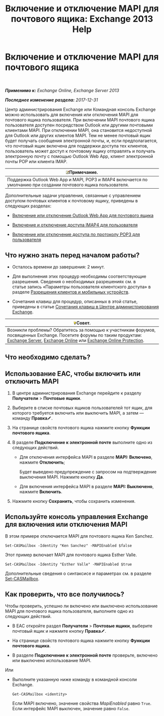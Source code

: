 ﻿---
title: 'Включение и отключение MAPI для почтового ящика: Exchange 2013 Help'
TOCTitle: Включение и отключение MAPI для почтового ящика
ms:assetid: c2c6718c-a2c0-4ed2-b4ed-364c3cb1f592
ms:mtpsurl: https://technet.microsoft.com/ru-ru/library/Bb124497(v=EXCHG.150)
ms:contentKeyID: 50556481
ms.date: 05/22/2018
mtps_version: v=EXCHG.150
ms.translationtype: MT
---

# Включение и отключение MAPI для почтового ящика

 

_**Применимо к:** Exchange Online, Exchange Server 2013_

_**Последнее изменение раздела:** 2017-12-31_

Центр администрирования Exchange или Командная консоль Exchange можно использовать для включения или отключения MAPI для почтового ящика пользователя. При включении MAPI почтового ящика пользователя доступен посредством Outlook или другими почтовыми клиентами MAPI. При отключении MAPI, она становится недоступной для Outlook или других клиентов MAPI. Тем не менее почтовый ящик будет получать сообщения электронной почты, и, если предполагается, что почтовый ящик включена для поддержки доступа тех клиентов, пользователь может доступ к почтовому ящику отправлять и получать электронную почту с помощью Outlook Web App, клиент электронной почты POP или клиента IMAP.

<table>
<thead>
<tr class="header">
<th><img src="images/JJ126620.note(EXCHG.150).gif" title="Примечание" alt="Примечание" />Примечание.</th>
</tr>
</thead>
<tbody>
<tr class="odd">
<td>Поддержка Outlook Web App и MAPI, POP3 и IMAP4 включается по умолчанию при создании почтового ящика пользователя.</td>
</tr>
</tbody>
</table>


Дополнительные задачи управления, связанные с управлением доступом почтовых клиентов к почтовому ящику, приведены в следующих разделах:

  - [Включение или отключение Outlook Web App для почтового ящика](enable-or-disable-outlook-web-app-for-a-mailbox-exchange-2013-help.md)

  - [Включение и отключение доступа IMAP4 для пользователя](enable-or-disable-imap4-access-for-a-user-exchange-2013-help.md)

  - [Включение или отключение доступа по протоколу POP3 для пользователя](enable-or-disable-pop3-access-for-a-user-exchange-2013-help.md)

## Что нужно знать перед началом работы?

  - Осталось времени до завершения: 2 минут.

  - Для выполнения этих процедур необходимы соответствующие разрешения. Сведения о необходимых разрешениях см. в статье запись «Параметры пользователя клиентского доступа» в разделе [Разрешения клиентов и мобильных устройств](clients-and-mobile-devices-permissions-exchange-2013-help.md).

  - Сочетания клавиш для процедур, описанных в этой статье, приведены в статье [Сочетания клавиш в Центре администрирования Exchange](keyboard-shortcuts-in-the-exchange-admin-center-exchange-online-protection-help.md).

<table>
<thead>
<tr class="header">
<th><img src="images/Bb124558.tip(EXCHG.150).gif" title="Совет" alt="Совет" />Совет.</th>
</tr>
</thead>
<tbody>
<tr class="odd">
<td>Возникли проблемы? Обратитесь за помощью к участникам форумов, посвященных Exchange. Посетите форумы по таким продуктам: <a href="https://go.microsoft.com/fwlink/p/?linkid=60612">Exchange Server</a>, <a href="https://go.microsoft.com/fwlink/p/?linkid=267542">Exchange Online</a> или <a href="https://go.microsoft.com/fwlink/p/?linkid=285351">Exchange Online Protection</a>.</td>
</tr>
</tbody>
</table>


## Что необходимо сделать?

## Использование EAC, чтобы включить или отключить MAPI

1.  В центре администрирования Exchange перейдите к разделу **Получатели** \> **Почтовые ящики**.

2.  Выберите в списке почтовых ящиков пользователей тот ящик, для которого требуется включить или выключить MAPI, а затем — команду **Правка**![Значок редактирования](images/Bb124582.6f53ccb2-1f13-4c02-bea0-30690e6ea71d(EXCHG.150).gif "Значок редактирования").

3.  На странице свойств почтового ящика нажмите кнопку **Функции почтового ящика**.

4.  В разделе **Подключение к электронной почте** выполните одно из следующих действий.
    
      - Для отключения интерфейса MAPI в разделе **MAPI: Включено**, нажмите **Отключить**;
        
        Будет выведено предупреждение с запросом на подтверждение выключения MAPI. Нажмите кнопку **Да**.
    
      - Для включения интерфейса MAPI в разделе **MAPI: Выключено**, нажмите **Включить**.

5.  Нажмите кнопку **Сохранить**, чтобы сохранить изменения.

## Используйте консоль управления Exchange для включения или отключения MAPI

В этом примере отключается MAPI для почтового ящика Ken Sanchez.

    Set-CASMailbox -Identity "Ken Sanchez" -MAPIEnabled $false

Этот пример включает MAPI для почтового ящика Esther Valle.

    Set-CASMailbox -Identity "Esther Valle" -MAPIEnabled $true

Дополнительные сведения о синтаксисе и параметрах см. в разделе [Set-CASMailbox](https://technet.microsoft.com/ru-ru/library/bb125264\(v=exchg.150\)).

## Как проверить, что все получилось?

Чтобы проверить, успешно ли включено или выключено использование MAPI для почтового ящика пользователя, выполните одно из следующих действий.

  - В EAC откройте раздел **Получатели** \> **Почтовые ящики**, выберите почтовый ящик и нажмите кнопку **Правка**![Значок редактирования](images/Bb124582.6f53ccb2-1f13-4c02-bea0-30690e6ea71d(EXCHG.150).gif "Значок редактирования").

  - На странице свойств почтового ящика нажмите кнопку **Функции почтового ящика**.

  - В разделе **Подключение к электронной почте** проверьте, включено или выключено использование MAPI.

Или

  - Выполните указанную ниже команду в командной консоли Exchange.
    
        Get-CASMailbox <identity>
    
    Если MAPI включено, значение свойства *MapiEnabled* равно `True`. Если интерфейс MAPI выключен, значение равно `False`.


